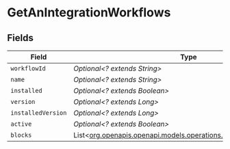 # GetAnIntegrationWorkflows


## Fields

| Field                                                                                                                    | Type                                                                                                                     | Required                                                                                                                 | Description                                                                                                              | Example                                                                                                                  |
| ------------------------------------------------------------------------------------------------------------------------ | ------------------------------------------------------------------------------------------------------------------------ | ------------------------------------------------------------------------------------------------------------------------ | ------------------------------------------------------------------------------------------------------------------------ | ------------------------------------------------------------------------------------------------------------------------ |
| `workflowId`                                                                                                             | *Optional<? extends String>*                                                                                             | :heavy_minus_sign:                                                                                                       | N/A                                                                                                                      | 63ea75a2fcf2e2c72e805ddc                                                                                                 |
| `name`                                                                                                                   | *Optional<? extends String>*                                                                                             | :heavy_minus_sign:                                                                                                       | N/A                                                                                                                      | Magento Order Sync                                                                                                       |
| `installed`                                                                                                              | *Optional<? extends Boolean>*                                                                                            | :heavy_minus_sign:                                                                                                       | N/A                                                                                                                      | true                                                                                                                     |
| `version`                                                                                                                | *Optional<? extends Long>*                                                                                               | :heavy_minus_sign:                                                                                                       | N/A                                                                                                                      | 1                                                                                                                        |
| `installedVersion`                                                                                                       | *Optional<? extends Long>*                                                                                               | :heavy_minus_sign:                                                                                                       | N/A                                                                                                                      | 1                                                                                                                        |
| `active`                                                                                                                 | *Optional<? extends Boolean>*                                                                                            | :heavy_minus_sign:                                                                                                       | N/A                                                                                                                      | true                                                                                                                     |
| `blocks`                                                                                                                 | List<[org.openapis.openapi.models.operations.GetAnIntegrationBlocks](../../models/operations/GetAnIntegrationBlocks.md)> | :heavy_minus_sign:                                                                                                       | N/A                                                                                                                      |                                                                                                                          |